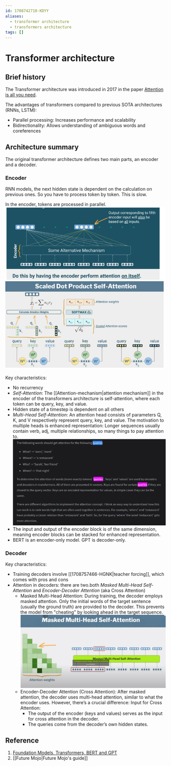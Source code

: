 ```yaml
---
id: 1708742710-KDYY
aliases:
  - transformer architecture
  - transformers architecture
tags: []
---
```


# Transformer architecture

## Brief history

The Transformer architecture was introduced in 2017 in the paper [Attention is all you need](https://arxiv.org/pdf/1706.03762.pdf). 

The advantages of transformers compared to previous SOTA architectures (RNNs, LSTM):

- Parallel processing: Increases performance and scalability 
- Bidirectionality: Allows understanding of ambiguous words and coreferences

## Architecture summary

The original transformer architecture defines two main parts, an encoder and a decoder.

### Encoder
RNN models, the next hidden state is dependent on the calculation on previous ones. So you have to process token by token. This is slow.

In the encoder, tokens are processed in parallel. 
![encoder_architecture.png](assets/imgs/encoder_architecture.png)

Key characteristics:
- No recurrency
- *Self-Attention*: The [[Attention-mechanism|attention mechanism]] in the encoder of the transformers architecture is self-attention, where each token can be query, key, and value.
- Hidden state of a timestep is dependent on all others
- *Multi-Head Self-Attention*: An attention head consists of parameters Q, K, and V respectively represent query, key, and value. The motivation to multiple heads is enhanced representation: Longer sequences usually contain verb, adj, multiple relationships, so many things to pay attention to.
    ![attention-example.png](assets/imgs/attention-example.png)
- The input and output of the encoder block is of the same dimension, meaning encoder blocks can be stacked for enhanced representation.
- BERT is an encoder-only model. GPT is decoder-only.

### Decoder

Key characteristics:
- Training decoders involve [[1708757466-HGNK|teacher forcing]], which comes with pros and cons
- Attention in decoders: there are two.both *Masked Multi-Head Self-Attention* and *Encoder-Decoder Attention* (aka Cross Attention)
  - Masked Multi-Head Attention: During training, the decoder employs masked attention. Only the initial words of the target sentence (usually the ground truth) are provided to the decoder. This prevents the model from "cheating" by looking ahead in the target sequence.
![masked-multi-head-self-attention.png](assets/imgs/masked-multi-head-self-attention.png)
  - Encoder-Decoder Attention (Cross Attention): After masked attention, the decoder uses multi-head attention, similar to what the encoder uses. However, there’s a crucial difference: Input for Cross Attention:
    * The output of the encoder (keys and values) serves as the input for cross attention in the decoder.
    * The queries come from the decoder’s own hidden states.

## Reference

1. [Foundation Models, Transformers, BERT and GPT](https://heidloff.net/article/foundation-models-transformers-bert-and-gpt)
2. [[Future Mojo|Future Mojo's guide]]

